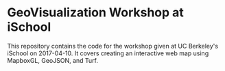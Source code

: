 # GeoVisualization Workshop at iSchool

This repository contains the code for the workshop given at UC Berkeley's iSchool on 2017-04-10. It covers creating an interactive web map using MapboxGL, GeoJSON, and Turf.
